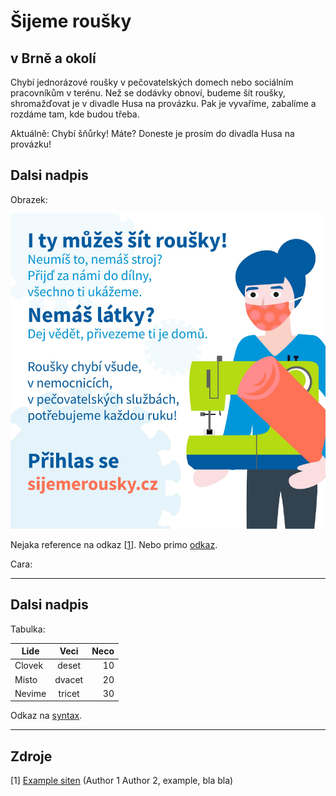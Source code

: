 # Šijeme roušky

## v Brně a okolí

Chybí jednorázové roušky v pečovatelských domech nebo sociálním pracovníkům v terénu. Než se dodávky obnoví, budeme šít roušky, shromažďovat je v divadle Husa na provázku. Pak je vyvaříme, zabalíme a rozdáme tam, kde budou třeba.

Aktuálně: Chybí šňůrky! Máte? Doneste je prosím do divadla Husa na provázku!

## Dalsi nadpis

Obrazek:

![Rouska](/images/rouska.png "Rouska")

Nejaka reference na odkaz \[[1](http://example.com/)\]. Nebo primo [odkaz](http://example.com/).

Cara:

------


## Dalsi nadpis

Tabulka:


| Lide          | Veci          | Neco  |
| ------------- |:-------------:| -----:|
| Clovek        | deset         |    10 |
| Misto         | dvacet        |    20 |
| Nevime        | tricet        |    30 |


Odkaz na [syntax](https://aksakalli.github.io/jekyll-doc-theme/docs/cheatsheet/).

------

## Zdroje

[1\] [Example siten](http://example.com/) (Author 1 Author 2, example, bla bla)

